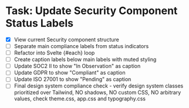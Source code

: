 # Task: Update Security Component Status Labels

- [x] View current Security component structure
- [ ] Separate main compliance labels from status indicators
- [ ] Refactor into Svelte {#each} loop
- [ ] Create caption labels below main labels with muted styling
- [ ] Update SOC2 II to show "In Observation" as caption
- [ ] Update GDPR to show "Compliant" as caption
- [ ] Update ISO 27001 to show "Pending" as caption
- [ ] Final design system compliance check - verify design system classes prioritized over Tailwind, NO shadows, NO custom CSS, NO arbitrary values, check theme.css, app.css and typography.css
